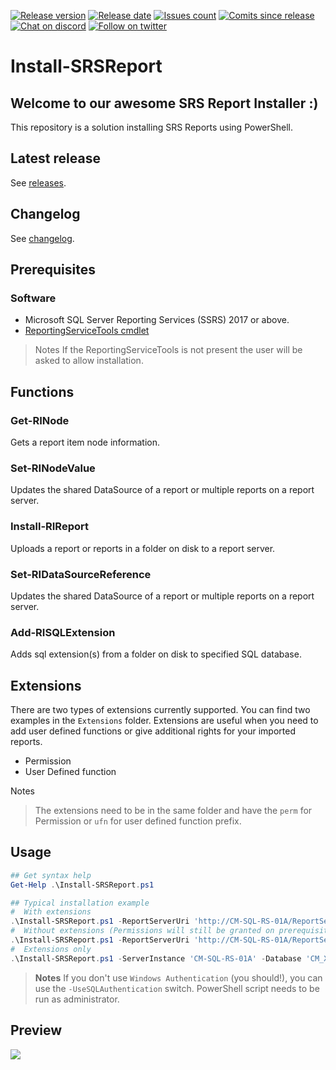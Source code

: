 [![Release version][release-version-badge]][release-version]
[![Release date][release-date-badge]][release-date]
[![Issues count][issues-badge]][issues]
[![Comits since release][commits-since-badge]][commits-since]
[![Chat on discord][discord-badge]][discord]
[![Follow on twitter][twitter-badge]][twitter]

# Install-SRSReport

## Welcome to our awesome SRS Report Installer :)

This repository is a solution installing SRS Reports using PowerShell.

## Latest release

See [releases](https://SCCM.Zone/Install-SRSReport-RELEASES).

## Changelog

See [changelog](https://SCCM.Zone/Install-SRSReport-CHANGELOG).

## Prerequisites

### Software

* Microsoft SQL Server Reporting Services (SSRS) 2017 or above.
* [ReportingServiceTools cmdlet](https://github.com/microsoft/ReportingServicesTools)

> Notes
> If the ReportingServiceTools is not present the user will be asked to allow installation.

## Functions

### Get-RINode

Gets a report item node information.

### Set-RINodeValue

Updates the shared DataSource of a report or multiple reports on a report server.

### Install-RIReport

Uploads a report or reports in a folder on disk to a report server.

### Set-RIDataSourceReference

Updates the shared DataSource of a report or multiple reports on a report server.

### Add-RISQLExtension

Adds sql extension(s) from a folder on disk to specified SQL database.

## Extensions

There are two types of extensions currently supported. You can find two examples in the `Extensions` folder.
Extensions are useful when you need to add user defined functions or give additional rights for your imported reports.

* Permission
* User Defined function

Notes
> The extensions need to be in the same folder and have the `perm` for Permission or `ufn` for user defined function prefix.

## Usage

```PowerShell
## Get syntax help
Get-Help .\Install-SRSReport.ps1

## Typical installation example
#  With extensions
.\Install-SRSReport.ps1 -ReportServerUri 'http://CM-SQL-RS-01A/ReportServer' -ReportFolder '/ConfigMgr_XXX/SRSDashboards' -ServerInstance 'CM-SQL-RS-01A' -Database 'CM_XXX' -Overwrite -Verbose
#  Without extensions (Permissions will still be granted on prerequisite views and tables)
.\Install-SRSReport.ps1 -ReportServerUri 'http://CM-SQL-RS-01A/ReportServer' -ReportFolder '/ConfigMgr_XXX/SRSDashboards' -ServerInstance 'CM-SQL-RS-01A' -Database 'CM_XXX' -ExcludeExtensions -Verbose
#  Extensions only
.\Install-SRSReport.ps1 -ServerInstance 'CM-SQL-RS-01A' -Database 'CM_XXX' -ExtensionsOnly -Overwrite -Verbose
```

>**Notes**
> If you don't use `Windows Authentication` (you should!), you can use the `-UseSQLAuthentication` switch.
> PowerShell script needs to be run as administrator.

## Preview

![](https://github.com/SCCM-Zone/Install-SRSReport/blob/master/Install-SRSReport/Preview/Install-SSRSReport.gif)

[release-version-badge]: https://img.shields.io/github/v/release/SCCM-ZONE/Install-SRSReport
[release-version]: https://github.com/SCCM-Zone/Install-SRSReport/releases
[release-date-badge]: https://img.shields.io/github/release-date-pre/SCCM-ZONE/Install-SRSReport
[release-date]: https://github.com/SCCM-Zone/Install-SRSReport/releases
[issues-badge]: https://img.shields.io/github/issues/SCCM-Zone/Install-SRSReport
[issues]: https://github.com/SCCM-Zone/Install-SRSReport/issues?q=is%3Aopen+is%3Aissue
[commits-since-badge]: https://img.shields.io/github/commits-since/SCCM-Zone/Install-SRSReport/v1.1.3
[commits-since]: https://github.com/SCCM-Zone/Install-SRSReport/commits/master
[discord-badge]: https://img.shields.io/discord/666618982844989460?logo=discord
[discord]: https://discord.gg/dz2xcDz
[twitter-badge]: https://img.shields.io/twitter/follow/ioanpopovici?style=social&logo=twitter
[twitter]: https://twitter.com/intent/follow?screen_name=ioanpopovici